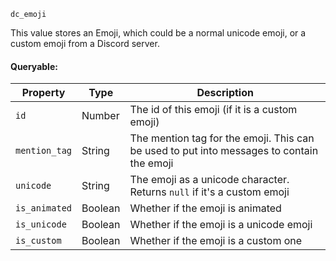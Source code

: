 `dc_emoji`

This value stores an Emoji, which could be a normal unicode emoji, or a custom emoji from a Discord server.

#### Queryable:

| Property      | Type    | Description                                                                               |
|---------------|---------|-------------------------------------------------------------------------------------------|
| `id`          | Number  | The id of this emoji (if it is a custom emoji)                                            |
| `mention_tag` | String  | The mention tag for the emoji. This can be used to put into messages to contain the emoji |
| `unicode`     | String  | The emoji as a unicode character.<br>Returns `null` if it's a custom emoji                |
| `is_animated` | Boolean | Whether if the emoji is animated                                                          |
| `is_unicode`  | Boolean | Whether if the emoji is a unicode emoji                                                   |
| `is_custom`   | Boolean | Whether if the emoji is a custom one                                                      |
